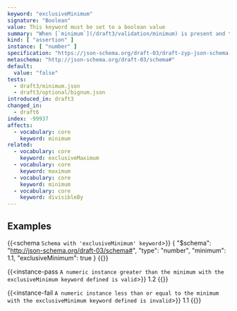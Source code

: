 ```yaml
---
keyword: "exclusiveMinimum"
signature: "Boolean"
value: This keyword must be set to a boolean value
summary: "When [`minimum`](/draft3/validation/minimum) is present and this keyword is set to true, the numeric instance must be greater than the value in [`minimum`](/draft3/validation/minimum)."
kind: [ "assertion" ]
instance: [ "number" ]
specification: "https://json-schema.org/draft-03/draft-zyp-json-schema-03.pdf#5.11"
metaschema: "http://json-schema.org/draft-03/schema#"
default:
  value: "false"
tests:
  - draft3/minimum.json
  - draft3/optional/bignum.json
introduced_in: draft3
changed_in:
  - draft6
index: -99937
affects:
  - vocabulary: core
    keyword: minimum
related:
  - vocabulary: core
    keyword: exclusiveMaximum
  - vocabulary: core
    keyword: maximum
  - vocabulary: core
    keyword: minimum
  - vocabulary: core
    keyword: divisibleBy
---
```


## Examples

{{<schema `Schema with 'exclusiveMinimum' keyword`>}}
{
  "$schema": "http://json-schema.org/draft-03/schema#",
  "type": "number",
  "minimum": 1.1,
  "exclusiveMinimum": true
}
{{</schema>}}

{{<instance-pass `A numeric instance greater than the minimum with the exclusiveMinimum keyword defined is valid`>}}
1.2
{{</instance-pass>}}

{{<instance-fail `A numeric instance less than or equal to the minimum with the exclusiveMinimum keyword defined is invalid`>}}
1.1
{{</instance-fail>}}
